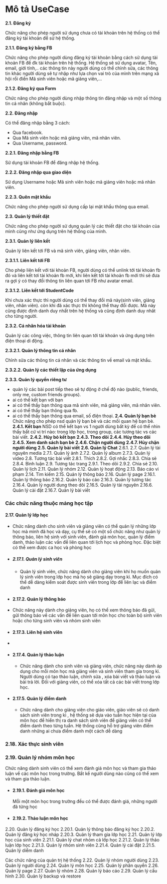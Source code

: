 # Mô tả UseCase

**2.1. Đăng ký**

Chức năng cho phép người sử dụng chưa có tài khoản trên hệ thống có thể đăng ký tài khoản để sử hệ thống.

**2.1.1. Đăng ký bằng FB**

Chức năng cho phép người dùng đăng ký tài khoản bằng cách sử dụng tài khoản FB để đk tài khoản trên hệ thống. Hệ thống sẽ sử dụng avatar, Tên, email, giới tính,.. các thông tin này người dùng có thể chỉnh sửa, các thông tin khác người dùng sẽ tự nhập như lựa chọn vai trò của mình trên mạng xã hội rồi điền Mã sinh viên hoặc mã giảng viên,...

**2.1.2. Đăng ký qua Form**

Chức năng cho phép người dùng nhập thông tin đăng nhập và một số thông tin cá nhân  (không bắt buộc).

**2.2. Đăng nhập**

Có thể đăng nhập bằng 3 cách:
- Qua facebook.
- Qua Mã sinh viên hoặc mã giảng viên, mã nhân viên.
- Qua Username, password.

**2.2.1. Đăng nhập bằng FB**

Sử dụng tài khoản FB để đăng nhập hệ thống.

**2.2.2. Đăng nhập qua giao diện**

Sử dụng Username hoặc Mã sinh viên hoặc mã giảng viên hoặc mã nhân viên.

**2.2.3. Quên mật khẩu**

Chức năng cho phép người sử dụng cấp lại mật khẩu thông qua email.

**2.3. Quản lý thiết đặt**

Chức năng cho phép người sử dụng quản lý các thiết đặt cho tài khoản của mình cũng như ứng dụng trên hệ thống của mình.

**2.3.1. Quản lý liên kết**

Quản lý liên kết tới FB và mã sinh viên, giảng viên, nhân viên.

**2.3.1.1. Liên kết tới FB**

Cho phép liên kết với tài khoản FB, người dùng có thể unlink tới tài khoản fb đó và liên kết tơi tài khoản fb mới, khi liên kết tới tài khoản fb mới thì sẽ đưa ra gợi ý có thay đổi thông tin liên quan tới FB như avatar email.

**2.3.1.2. Liên kết tới StudentCode**

Khi chưa xác thực thì người dùng có thể thay đổi mã này(sinh viên, giảng viên, nhân viên). còn khi đã xác thực thì không thể thay đổi được. Mã này cũng được định danh duy nhất trên hệ thống và cũng định danh duy nhât cho từng người.

**2.3.2. Cá nhân hóa tài khoản**

Quản lý các công việc, thông tin liên quan tới tài khoản và ứng dụng trên điện thoại di động.

**2.3.2.1. Quản lý thông tin cá nhân**

Chỉnh sửa các thông tin cá nhân và các thông tin về email và mật khẩu.

**2.3.2.2. Quản lý các thiết lập của ứng dụng**

**2.3.3. Quản lý quyền riêng tư**
  + quản lý các bài post tiếp theo sẽ tự động ở chế độ nào (public, friends, only me, custom friends groups).
  + ai có thể kết bạn với bạn
  + ai có thể thấy bạn thông qua mã sinh viên, mã giảng viên, mã nhân viên.
  + ai có thể thấy bạn thông qua fb.
  + ai có thể thấy bạn thông qua email, số điện thoại.
**2.4. Quản lý bạn bè**
Chức năng cho phép nsd quản lý bạn bè và các mối quan hệ bạn bè.
**2.4.1. Kết bạn**
NSD có thể kết bạn vs 1 người dùng bất kỳ để có thể nhìn thấy bất cứ vị trí nào: trong lớp học, trong group, các tương tác vs các bài viết.
**2.4.2. Hủy bỏ kết bạn**
**2.4.3. Theo dõi**
**2.4.4. Hủy theo dõi**
**2.4.5. Xem danh sách bạn bè**
**2.4.6. Chặn người dùng**
**2.4.7. Hủy chặn người dùng**
**2.5. Quản lý bài viết**
**2.6. Quản lý Chat**
2.6.1.
2.7. Quản lý tài nguyên media
2.7.1. Quản lý ảnh
2.7.2. Quản lý album
2.7.3. Quản lý video
2.8. Tương tác bài viết
2.8.1. Thích
2.8.2. Gợi nhắc
2.8.3. Chia sẻ
2.8.4. Bình luận
2.9. Tương tác trang
2.9.1. Theo dõi
2.9.2. Chia sẻ
2.10. Quản lý lịch
2.11. Quản lý nhóm
2.12. Quản lý hoạt động
2.13. Báo cáo vi phạm
2.14. Tìm kiếm
2.15. Quản lý thông báo
2.16. Quản lý page
2.16.1. Quản lý thông báo
2.16.2. Quản lý báo cáo
2.16.3. Quản lý tương tác
2.16.4. Quản lý người dung theo dõi
2.16.5. Quản lý tài nguyên
2.16.6. Quản lý cài đặt
2.16.7. Quản lý bài viết

### Các chức năng thuộc mảng học tập
#### 2.17. Quản lý lớp học
- Chức năng dành cho sinh viên và giảng viên có thể quản lý những lớp học mà mình đã học và dạy, cụ thể sẽ có một số chức năng như quản lý thông báo, liên hệ sinh với sinh viên, đánh giá môn học, quản lý điểm danh, thảo luận các vấn đề liên quan tới lịch học và phòng học. Đặc biệt có thể xem được ca học và phòng học

+ ##### 2.17.1. Quản lý sinh viên
  + Quản lý sinh viên, chức năng dành cho giảng viên khi họ muốn quản lý sinh viên trong lớp học mà họ sẽ giảng dạy trong kì. Mục đích có thể dễ dàng kiểm soát được sinh viên trong lớp để liên lạc và điểm danh

+ #### 2.17.2. Quản lý thông báo
 + Chức năng này dành cho giảng viên, họ có thể xem thông báo đã gửi, gửi thông báo về các vấn đề liên quan tới môn học cho toàn bộ sinh viên hoặc cho từng sinh viên và nhóm sinh viên

+ #### 2.17.3. Liên hệ sinh viên
 +

+ #### 2.17.4. Quản lý thảo luận
  + Chức năng dành cho sinh viên và giảng viên, chức năng này dành áp dụng cho mỗi môn học mà giảng viên và sinh viên tham gia trong kì. Người dùng có tạo thảo luận, chỉnh sửa , xóa bài viết và thảo luận và bài trả lời. Đối với giảng viên, có thể xóa tất cả các bài viết trong lớp học.
+ #### 2.17.5. Quản lý điểm danh
  + Chức năng dành cho giảng viên cho giáo viên, giáo viên sẽ có danh sách sinh viên trong kì , hệ thống sẽ dựa vào tuần học hiện tại của môn học để hiển thị ra danh sách sinh viên để giảng viên có thể điểm danh theo từng tuần. Hệ thống cũng hỗ trợ giảng viên điểm danh những ai chưa điểm danh một cách dễ dàng

### 2.18. Xác thực sinh viên

### 2.19. Quản lý nhóm môn học
  Chức năng dành sinh viên có thể xem đánh giá môn học và tham gia thảo luận về các môn học trong trường. Bất kề người dùng nào cũng có thể xem và tham gia thảo luận.
+ #### 2.19.1. Đánh giá môn học
  Mỗi một môn học trong trường đều có thể được đánh giá, những người đã từng học
+ #### 2.19.2. Thảo luận môn học

2.20. Quản lý đăng ký học
2.20.1. Quản lý thông báo đăng ký học
2.20.2. Quản lý đăng ký học nháp
2.20.3. Quản lý tham gia lớp học
2.21. Quản lý lớp học của sinh viên
2.21.1. Quản lý chat nhóm cả lớp học
2.21.2. Quản lý thảo luận lớp học
2.21.3. Quản lý nhóm sinh viên
2.21.4. Quản lý cài đặt
2.21.5. Quản lý diểm danh

Các chức năng của quản trị hệ thống
2.22. Quản lý nhóm người dùng
2.23. Quản lý người dùng
2.24. Quản lý môn học
2.25. Quản lý phân quyền
2.26. Quản lý page
2.27. Quản lý nhóm
2.28. Quản lý báo cáo
2.29. Quản lý cấu hình
2.30. Quản lý backup và restore
